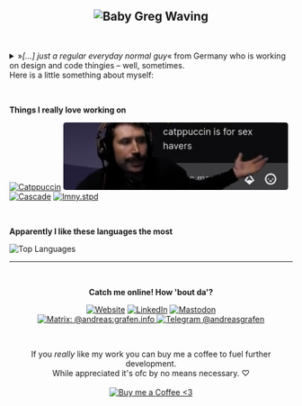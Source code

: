 <div align="center">

![Baby Greg Waving](https://c.tenor.com/Q5FeL3e0XK4AAAAi/babyyoda.gif)
---

</div>

&nbsp;

<details>
<summary>»<em>[…] just a regular everyday normal guy</em>« from Germany who is working on design and code thingies – well, sometimes.<br>
Here is a little something about myself:</summary>
<br>

Always quite keen on new challenges I spent the past years digging into design principles and web technologies. Since the world of the web is ever-evolving and I'm eager to learn I still keep a close eye on design trends and new tech.

In day-to-day life I create **websites** and **webapps** using **HTML** and Pug, **CSS** and SASS, and modern **Javascript** as well as frameworks like Vue and React. I also know my way around in CMS like Contenido or Wordpress. I love to challenge myself to find new ways to layout content in interesting and intricate ways – who wants to have boring websites, right? Besides frontend development I'm also interested in automating processes with the help of **Python** and **Node**; I sometimes even touch some **PHP** for server-side implementations.

Other than that I'm big into privacy and cyber security as those topic are some of the most relevant in our modern world, based on that I'm an avid Linux nerd. Outside the tech-space (or well… partly) I enjoy Video Games, some good music, or really just a good book.

---
</details>

&nbsp;

**Things I really love working on**<br>

<a href="https://github.com/catppuccin/catppuccin"><img src="https://github-readme-stats.vercel.app/api/pin/?username=catppuccin&repo=catppuccin&title_color=C9CBFF&text_color=cad3f5&icon_color=cad3f5&bg_color=181926&hide_border=true" alt="Catppuccin"></a> <a href="https://twitter.com/theprimeagen"><img src="https://raw.githubusercontent.com/andreasgrafen/andreasgrafen/main/.repo/images/sexppuccin.png" alt="Catppuccin is for Sex Havers" width="400px" height="120px"></a> <a href="https://github.com/andreasgrafen/cascade"><img src="https://github-readme-stats.vercel.app/api/pin/?username=andreasgrafen&repo=cascade&title_color=C9CBFF&text_color=cad3f5&icon_color=cad3f5&bg_color=181926&hide_border=true" alt="Cascade"></a> <a href="https://github.com/andreasgrafen/lmny.stpd"><img src="https://github-readme-stats.vercel.app/api/pin/?username=andreasgrafen&repo=lmny.stpd&title_color=C9CBFF&text_color=cad3f5&icon_color=cad3f5&bg_color=181926&hide_border=true" alt="lmny.stpd"></a>

&nbsp;

**Apparently I like these languages the most**<br>

<img src="https://github-readme-stats.vercel.app/api/top-langs/?username=andreasgrafen&layout=compact&title_color=C9CBFF&text_color=cad3f5&icon_color=cad3f5&bg_color=181926&hide_border=true&custom_title=Languages" alt="Top Languages">

---

&nbsp;

<div align="center">

**Catch me online! How 'bout da'?**<br>

[![Website](https://img.shields.io/badge/-andreas.grafen.info-white?logo=nginx&logoColor=white&color=181926&style=for-the-badge)](https://andreas.grafen.info) [![LinkedIn](https://img.shields.io/badge/-LinkedIn-white?logo=linkedin&logoColor=white&color=181926&style=for-the-badge)](https://www.linkedin.com/in/andreasgrafen/) [![Mastodon](https://img.shields.io/badge/-Mastodon-white?logo=mastodon&logoColor=white&color=181926&style=for-the-badge)](https://mastodon.grafen.info/@andreas)<br>
[![Matrix: @andreas:grafen.info](https://img.shields.io/badge/-@andreas:grafen.info-white?logo=Matrix&logoColor=white&color=181926&style=for-the-badge)
](https://matrix.to/#/@andreas:grafen.info) [![Telegram @andreasgrafen](https://img.shields.io/badge/-@andreasgrafen-white?logo=Telegram&logoColor=white&color=181926&style=for-the-badge)](https://t.me/andreasgrafen)

&nbsp;

If you *really* like my work you can buy me a coffee to fuel further development.<br>
While appreciated it's ofc by no means necessary. ♡<br><br>
[![Buy me a Coffee <3](https://img.shields.io/static/v1?label=&message=Buy%20me%20a%20Coffee&style=for-the-badge&color=e6e9ef&labelColor=ccd0da&logo=kofi)](https://ko-fi.com/andreasgrafen)

</div>
